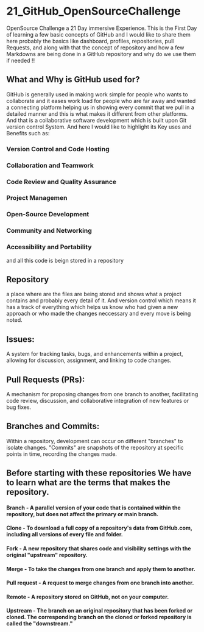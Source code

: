 # 21_GitHub_OpenSourceChallenge
OpenSource Challenge a 21 Day immersive Experience.
This is the First Day of learning a few basic concepts of GitHub and I would like to share them here probably the basics like dashboard, profiles, repositories, pull Requests, and along with that the concept of repository and how a few Markdowns are being done in a GitHub repository and why do we use them if needed !!
## What and Why is GitHub used for?
GitHub is generally used in making work simple for people who wants to collaborate and it eases work load for people who are far away and wanted a connecting platform helping us in showing every commit that we pull in a detailed manner and this is what makes it different from other platforms. And that is a collaborative software development which is built upon Git version control System. And here I would like to highlight its Key uses and Benefits such as:
### Version Control and Code Hosting
### Collaboration and Teamwork
### Code Review and Quality Assurance
### Project Managemen
### Open-Source Development
### Community and Networking
### Accessibility and Portability
and all this code is beign stored in a repository 
## Repository 
a place where are the files are being stored and shows what a project contains and probably every detail of it. And version control which means it has a track of everything which helps us know who had given a new approach or who made the changes neccessary and every move is being noted.
## Issues:
A system for tracking tasks, bugs, and enhancements within a project, allowing for discussion, assignment, and linking to code changes.
## Pull Requests (PRs):
A mechanism for proposing changes from one branch to another, facilitating code review, discussion, and collaborative integration of new features or bug fixes.
## Branches and Commits:
Within a repository, development can occur on different "branches" to isolate changes. "Commits" are snapshots of the repository at specific points in time, recording the changes made.
## Before starting with these repositories We have to learn what are the terms that makes the repository.
#### Branch -	A parallel version of your code that is contained within the repository, but does not affect the primary or main branch.
#### Clone -	To download a full copy of a repository's data from GitHub.com, including all versions of every file and folder.
#### Fork -	A new repository that shares code and visibility settings with the original "upstream" repository.
#### Merge -	To take the changes from one branch and apply them to another.
#### Pull request -	A request to merge changes from one branch into another.
#### Remote -	A repository stored on GitHub, not on your computer.
#### Upstream -	The branch on an original repository that has been forked or cloned. The corresponding branch on the cloned or forked repository is called the "downstream."
